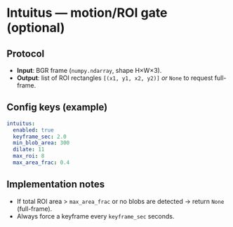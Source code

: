 # Intuitus — motion/ROI gate (optional)

## Protocol
- **Input**: BGR frame (`numpy.ndarray`, shape H×W×3).
- **Output**: list of ROI rectangles `[(x1, y1, x2, y2)]` *or* `None` to request full-frame.

## Config keys (example)
```yaml
intuitus:
  enabled: true
  keyframe_sec: 2.0
  min_blob_area: 300
  dilate: 11
  max_roi: 8
  max_area_frac: 0.4
```

## Implementation notes
- If total ROI area > `max_area_frac` or no blobs are detected → return `None` (full-frame).
- Always force a keyframe every `keyframe_sec` seconds.
